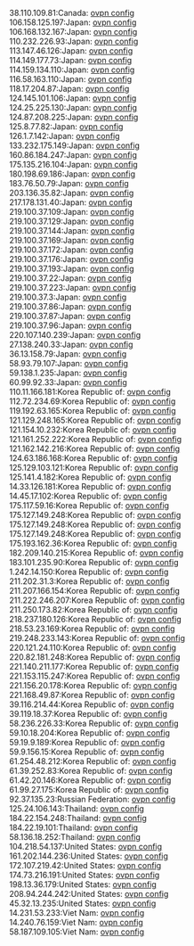 38.110.109.81:Canada: [ovpn config](vpn/38_110_109_81.ovpn)  
106.158.125.197:Japan: [ovpn config](vpn/106_158_125_197.ovpn)  
106.168.132.167:Japan: [ovpn config](vpn/106_168_132_167.ovpn)  
110.232.226.93:Japan: [ovpn config](vpn/110_232_226_93.ovpn)  
113.147.46.126:Japan: [ovpn config](vpn/113_147_46_126.ovpn)  
114.149.177.73:Japan: [ovpn config](vpn/114_149_177_73.ovpn)  
114.159.134.110:Japan: [ovpn config](vpn/114_159_134_110.ovpn)  
116.58.163.110:Japan: [ovpn config](vpn/116_58_163_110.ovpn)  
118.17.204.87:Japan: [ovpn config](vpn/118_17_204_87.ovpn)  
124.145.101.106:Japan: [ovpn config](vpn/124_145_101_106.ovpn)  
124.25.225.130:Japan: [ovpn config](vpn/124_25_225_130.ovpn)  
124.87.208.225:Japan: [ovpn config](vpn/124_87_208_225.ovpn)  
125.8.77.82:Japan: [ovpn config](vpn/125_8_77_82.ovpn)  
126.1.7.142:Japan: [ovpn config](vpn/126_1_7_142.ovpn)  
133.232.175.149:Japan: [ovpn config](vpn/133_232_175_149.ovpn)  
160.86.184.247:Japan: [ovpn config](vpn/160_86_184_247.ovpn)  
175.135.216.104:Japan: [ovpn config](vpn/175_135_216_104.ovpn)  
180.198.69.186:Japan: [ovpn config](vpn/180_198_69_186.ovpn)  
183.76.50.79:Japan: [ovpn config](vpn/183_76_50_79.ovpn)  
203.136.35.82:Japan: [ovpn config](vpn/203_136_35_82.ovpn)  
217.178.131.40:Japan: [ovpn config](vpn/217_178_131_40.ovpn)  
219.100.37.109:Japan: [ovpn config](vpn/219_100_37_109.ovpn)  
219.100.37.129:Japan: [ovpn config](vpn/219_100_37_129.ovpn)  
219.100.37.144:Japan: [ovpn config](vpn/219_100_37_144.ovpn)  
219.100.37.169:Japan: [ovpn config](vpn/219_100_37_169.ovpn)  
219.100.37.172:Japan: [ovpn config](vpn/219_100_37_172.ovpn)  
219.100.37.176:Japan: [ovpn config](vpn/219_100_37_176.ovpn)  
219.100.37.193:Japan: [ovpn config](vpn/219_100_37_193.ovpn)  
219.100.37.22:Japan: [ovpn config](vpn/219_100_37_22.ovpn)  
219.100.37.223:Japan: [ovpn config](vpn/219_100_37_223.ovpn)  
219.100.37.3:Japan: [ovpn config](vpn/219_100_37_3.ovpn)  
219.100.37.86:Japan: [ovpn config](vpn/219_100_37_86.ovpn)  
219.100.37.87:Japan: [ovpn config](vpn/219_100_37_87.ovpn)  
219.100.37.96:Japan: [ovpn config](vpn/219_100_37_96.ovpn)  
220.107.140.239:Japan: [ovpn config](vpn/220_107_140_239.ovpn)  
27.138.240.33:Japan: [ovpn config](vpn/27_138_240_33.ovpn)  
36.13.158.79:Japan: [ovpn config](vpn/36_13_158_79.ovpn)  
58.93.79.107:Japan: [ovpn config](vpn/58_93_79_107.ovpn)  
59.138.1.235:Japan: [ovpn config](vpn/59_138_1_235.ovpn)  
60.99.92.33:Japan: [ovpn config](vpn/60_99_92_33.ovpn)  
110.11.166.181:Korea Republic of: [ovpn config](vpn/110_11_166_181.ovpn)  
112.72.234.69:Korea Republic of: [ovpn config](vpn/112_72_234_69.ovpn)  
119.192.63.165:Korea Republic of: [ovpn config](vpn/119_192_63_165.ovpn)  
121.129.248.165:Korea Republic of: [ovpn config](vpn/121_129_248_165.ovpn)  
121.154.10.232:Korea Republic of: [ovpn config](vpn/121_154_10_232.ovpn)  
121.161.252.222:Korea Republic of: [ovpn config](vpn/121_161_252_222.ovpn)  
121.162.142.216:Korea Republic of: [ovpn config](vpn/121_162_142_216.ovpn)  
124.63.186.168:Korea Republic of: [ovpn config](vpn/124_63_186_168.ovpn)  
125.129.103.121:Korea Republic of: [ovpn config](vpn/125_129_103_121.ovpn)  
125.141.4.182:Korea Republic of: [ovpn config](vpn/125_141_4_182.ovpn)  
14.33.126.181:Korea Republic of: [ovpn config](vpn/14_33_126_181.ovpn)  
14.45.17.102:Korea Republic of: [ovpn config](vpn/14_45_17_102.ovpn)  
175.117.59.16:Korea Republic of: [ovpn config](vpn/175_117_59_16.ovpn)  
175.127.149.248:Korea Republic of: [ovpn config](vpn/175_127_149_248.ovpn)  
175.127.149.248:Korea Republic of: [ovpn config](vpn/175_127_149_248.ovpn)  
175.127.149.248:Korea Republic of: [ovpn config](vpn/175_127_149_248.ovpn)  
175.193.162.36:Korea Republic of: [ovpn config](vpn/175_193_162_36.ovpn)  
182.209.140.215:Korea Republic of: [ovpn config](vpn/182_209_140_215.ovpn)  
183.101.235.90:Korea Republic of: [ovpn config](vpn/183_101_235_90.ovpn)  
1.242.14.150:Korea Republic of: [ovpn config](vpn/1_242_14_150.ovpn)  
211.202.31.3:Korea Republic of: [ovpn config](vpn/211_202_31_3.ovpn)  
211.207.166.154:Korea Republic of: [ovpn config](vpn/211_207_166_154.ovpn)  
211.222.246.207:Korea Republic of: [ovpn config](vpn/211_222_246_207.ovpn)  
211.250.173.82:Korea Republic of: [ovpn config](vpn/211_250_173_82.ovpn)  
218.237.180.126:Korea Republic of: [ovpn config](vpn/218_237_180_126.ovpn)  
218.53.23.169:Korea Republic of: [ovpn config](vpn/218_53_23_169.ovpn)  
219.248.233.143:Korea Republic of: [ovpn config](vpn/219_248_233_143.ovpn)  
220.121.24.110:Korea Republic of: [ovpn config](vpn/220_121_24_110.ovpn)  
220.82.181.248:Korea Republic of: [ovpn config](vpn/220_82_181_248.ovpn)  
221.140.211.177:Korea Republic of: [ovpn config](vpn/221_140_211_177.ovpn)  
221.153.115.247:Korea Republic of: [ovpn config](vpn/221_153_115_247.ovpn)  
221.156.20.178:Korea Republic of: [ovpn config](vpn/221_156_20_178.ovpn)  
221.168.49.87:Korea Republic of: [ovpn config](vpn/221_168_49_87.ovpn)  
39.116.214.44:Korea Republic of: [ovpn config](vpn/39_116_214_44.ovpn)  
39.119.18.37:Korea Republic of: [ovpn config](vpn/39_119_18_37.ovpn)  
58.236.226.33:Korea Republic of: [ovpn config](vpn/58_236_226_33.ovpn)  
59.10.18.204:Korea Republic of: [ovpn config](vpn/59_10_18_204.ovpn)  
59.19.9.189:Korea Republic of: [ovpn config](vpn/59_19_9_189.ovpn)  
59.9.156.15:Korea Republic of: [ovpn config](vpn/59_9_156_15.ovpn)  
61.254.48.212:Korea Republic of: [ovpn config](vpn/61_254_48_212.ovpn)  
61.39.252.83:Korea Republic of: [ovpn config](vpn/61_39_252_83.ovpn)  
61.42.20.146:Korea Republic of: [ovpn config](vpn/61_42_20_146.ovpn)  
61.99.27.175:Korea Republic of: [ovpn config](vpn/61_99_27_175.ovpn)  
92.37.135.23:Russian Federation: [ovpn config](vpn/92_37_135_23.ovpn)  
125.24.106.143:Thailand: [ovpn config](vpn/125_24_106_143.ovpn)  
184.22.154.248:Thailand: [ovpn config](vpn/184_22_154_248.ovpn)  
184.22.19.101:Thailand: [ovpn config](vpn/184_22_19_101.ovpn)  
58.136.18.252:Thailand: [ovpn config](vpn/58_136_18_252.ovpn)  
104.218.54.137:United States: [ovpn config](vpn/104_218_54_137.ovpn)  
161.202.144.236:United States: [ovpn config](vpn/161_202_144_236.ovpn)  
172.107.219.42:United States: [ovpn config](vpn/172_107_219_42.ovpn)  
174.73.216.191:United States: [ovpn config](vpn/174_73_216_191.ovpn)  
198.13.36.179:United States: [ovpn config](vpn/198_13_36_179.ovpn)  
208.94.244.242:United States: [ovpn config](vpn/208_94_244_242.ovpn)  
45.32.13.235:United States: [ovpn config](vpn/45_32_13_235.ovpn)  
14.231.53.233:Viet Nam: [ovpn config](vpn/14_231_53_233.ovpn)  
14.240.76.159:Viet Nam: [ovpn config](vpn/14_240_76_159.ovpn)  
58.187.109.105:Viet Nam: [ovpn config](vpn/58_187_109_105.ovpn)  
